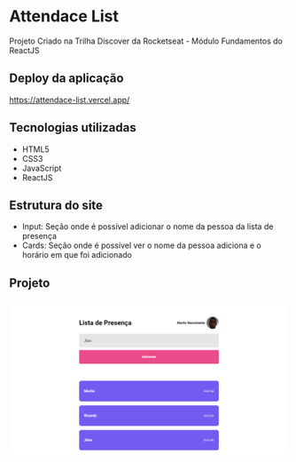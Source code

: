 # Attendace List
Projeto Criado na Trilha Discover da Rocketseat - Módulo Fundamentos do ReactJS
## Deploy da aplicação

https://attendace-list.vercel.app/

## Tecnologias utilizadas

+ HTML5
+ CSS3
+ JavaScript
+ ReactJS

## Estrutura do site

+ Input: Seção onde é possível adicionar o nome da pessoa da lista de presença
+ Cards: Seção onde é possível ver o nome da pessoa adiciona e o horário em que foi adicionado


## Projeto

<img src=".github/project.png">
